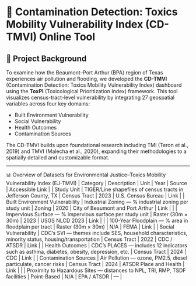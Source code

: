 # 🧪 Contamination Detection: Toxics Mobility Vulnerability Index (CD-TMVI) Online Tool

## 📍 Project Background

To examine how the Beaumont–Port Arthur (BPA) region of Texas experiences air pollution and flooding, we developed the **CD-TMVI** (Contamination Detection: Toxics Mobility Vulnerability Index) dashboard using the **ToxPI** (Toxicological Prioritization Index) framework. This tool visualizes census-tract-level vulnerability by integrating 27 geospatial variables across four key domains:

- Built Environment Vulnerability  
- Social Vulnerability  
- Health Outcomes  
- Contamination Sources  

The CD-TMVI builds upon foundational research including TMI (Teron et al., 2019) and TMVI (Malecha et al., 2020), expanding their methodologies to a spatially detailed and customizable format.

---
📊 Overview of Datasets for Environmental Justice–Toxics Mobility Vulnerability Index (EJ-TMVI)
| Category | Description | Unit | Year | Source | Accessible Link | 
| Study Unit | TIGER/Line shapefiles of census tracts in Jefferson County, TX | Census Tract | 2023 | U.S. Census Bureau | Link | 
| Built Environment Vulnerability | Industrial Zoning — % industrial zoning per study unit | Zoning | 2020 | City of Beaumont and Port Arthur | Link | 
|  | Impervious Surface — % impervious surface per study unit | Raster (30m × 30m) | 2023 | USGS NLCD 2023 | Link | 
|  | 100-Year Floodplain — % area in floodplain per tract | Raster (30m × 30m) | N/A | FEMA | Link | 
| Social Vulnerability | CDC’s SVI — themes include SES, household characteristics, minority status, housing/transportation | Census Tract | 2022 | CDC / ATSDR | Link | 
| Health Outcomes | CDC’s PLACES — includes 12 indicators such as asthma, diabetes, obesity, depression, etc. | Census Tract | 2024 | CDC | Link | 
| Contamination Sources | Air Pollution — ozone, PM2.5, diesel particulate, cancer risks | Census Tract | 2024 | ATSDR Place and Health | Link | 
|  | Proximity to Hazardous Sites — distances to NPL, TRI, RMP, TSDF facilities | Point-Based | N/A | EPA / ATSDR | — | 
